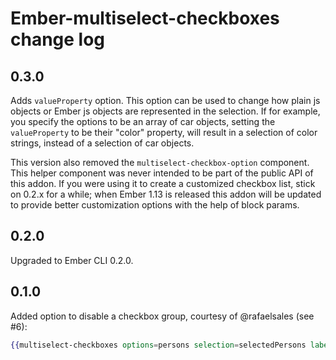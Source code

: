 # Ember-multiselect-checkboxes change log

## 0.3.0

Adds `valueProperty` option. This option can be used to change how plain js objects or Ember js objects are represented
in the selection. If for example, you specify the options to be an array of car objects, setting the `valueProperty` to
be their "color" property, will result in a selection of color strings, instead of a selection of car objects.

This version also removed the `multiselect-checkbox-option` component. This helper component was never intended to be
part of the public API of this addon. If you were using it to create a customized checkbox list, stick on 0.2.x for a
while; when Ember 1.13 is released this addon will be updated to provide better customization options with the help of
block params.

## 0.2.0

Upgraded to Ember CLI 0.2.0.

## 0.1.0

Added option to disable a checkbox group, courtesy of @rafaelsales (see #6):

```hbs
{{multiselect-checkboxes options=persons selection=selectedPersons labelProperty="name" disabled=personsDisabled}}
```

